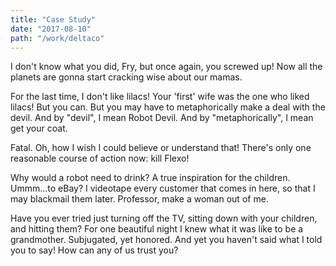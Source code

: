 ```yaml
---
title: "Case Study"
date: "2017-08-10"
path: "/work/deltaco"
---
```

<p>I don't know what you did, Fry, but once again, you screwed up! Now all the planets are gonna start cracking wise about our mamas.</p>
<p>For the last time, I don't like lilacs! Your 'first' wife was the one who liked lilacs! But you can. But you may have to metaphorically make a deal with the devil. And by "devil", I mean Robot Devil. And by "metaphorically", I mean get your coat.</p>
<p>Fatal. Oh, how I wish I could believe or understand that! There's only one reasonable course of action now: kill Flexo!</p>
<p>Why would a robot need to drink? A true inspiration for the children. Ummm…to eBay? I videotape every customer that comes in here, so that I may blackmail them later. Professor, make a woman out of me.</p>
<p>Have you ever tried just turning off the TV, sitting down with your children, and hitting them? For one beautiful night I knew what it was like to be a grandmother. Subjugated, yet honored. And yet you haven't said what I told you to say! How can any of us trust you?</p>